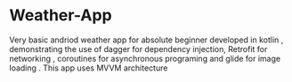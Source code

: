 # Weather-App
Very basic andriod weather app for absolute beginner developed in kotlin  , demonstrating the use of dagger for dependency injection,  Retrofit for networking , coroutines for asynchronous programing and glide for image loading  . This app uses MVVM architecture

